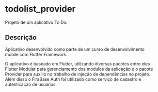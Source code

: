 # todolist_provider

Projeto de um aplicativo To Do.

## Descrição 

Aplicativo desenvolvido como parte de um curso de desenvolvimento mobile com Flutter Framework.

O aplicativo é baseado em Flutter, utilizando diversas pacotes entre eles Flutter Modular para gerenciamento dos modulos da aplicação e o pacote Provider para auxilio no trabalho de injeção de dependências no projeto. Além disso o FiraBase Auth foi utilizado como serviço de cadastro e autenticação de usuários.

